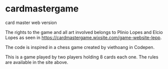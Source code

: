 # cardmastergame
card master web version

The rights to the game and all art involved belongs to Plinio Lopes and Elcio Lopes
as seen in https://cardmastergame.wixsite.com/game-website-lepp.

The code is inspired in a chess game created by viethoang in Codepen.

This is a game played by two players holding 8 cards each one. The rules are
available in the site above.
